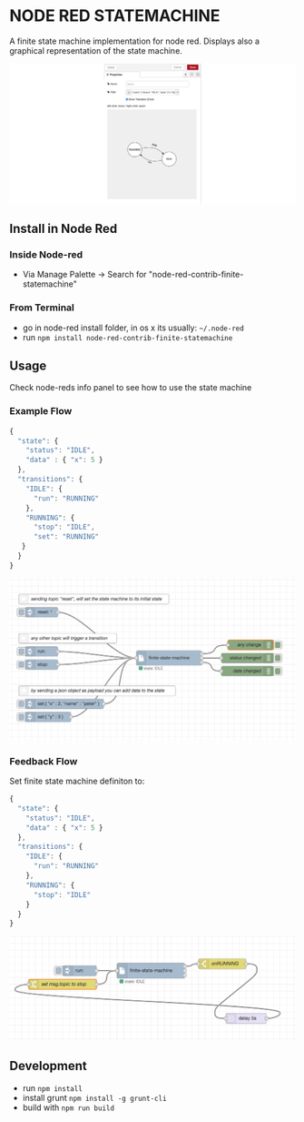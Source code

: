 # NODE RED STATEMACHINE

A finite state machine implementation for node red. Displays also a graphical representation of the state machine.

![node-settings](images/node-settings.png)

## Install in Node Red

### Inside Node-red

* Via Manage Palette -> Search for "node-red-contrib-finite-statemachine"

### From Terminal

* go in node-red install folder, in os x its usually: `~/.node-red`
* run `npm install node-red-contrib-finite-statemachine`

## Usage

Check node-reds info panel to see how to use the state machine

### Example Flow

```javascript
{
  "state": {
    "status": "IDLE",
    "data" : { "x": 5 }
  },
  "transitions": {
    "IDLE": {
      "run": "RUNNING"
    },
    "RUNNING": {
      "stop": "IDLE",
	  "set": "RUNNING"
​   }
  }
}
```

![flow](images/flow.png)



### Feedback Flow

Set finite state machine definiton to:

```javascript
{
  "state": {
    "status": "IDLE",
    "data" : { "x": 5 }
  },
  "transitions": {
    "IDLE": {
      "run": "RUNNING"
    },
    "RUNNING": {
      "stop": "IDLE"
    }
  }
}
```

![flow-feedback](images/flow-feedback.png)

## Development

* run `npm install`
* install grunt `npm install -g grunt-cli`
* build with `npm run build`
